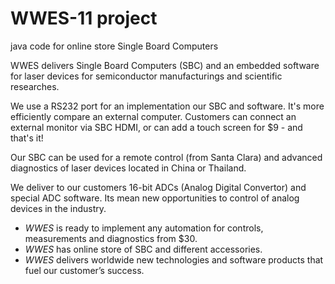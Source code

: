 # WWES-11 project
java code for online store Single Board Computers

WWES delivers Single Board Computers (SBC) and an embedded software for laser devices for semiconductor manufacturings and scientific researches. 

We use a RS232 port for an implementation our SBC and software. It's more efficiently compare an external computer. Customers can connect an external monitor via SBC HDMI, or can add a touch screen for $9 - and that's it! 

Our SBC can be used for a remote control (from Santa Clara) and advanced diagnostics of laser devices located in China or Thailand. 

We deliver to our customers 16-bit ADCs (Analog Digital Convertor) and special ADC software. Its mean new opportunities to control of analog devices in the industry. 

- _WWES_ is ready to implement any automation for controls, measurements and diagnostics from $30. 
- _WWES_ has online store of SBC and different accessories. 
- _WWES_ delivers worldwide new technologies and software products that fuel our customer’s success.
